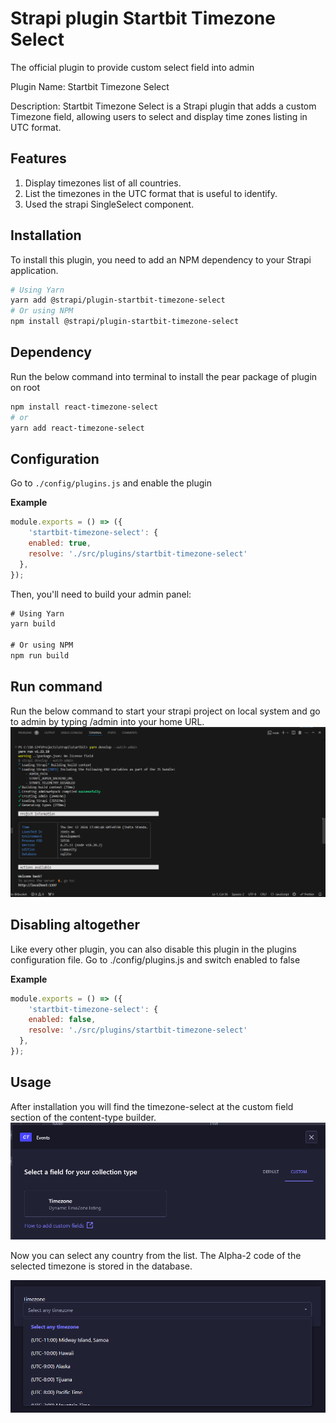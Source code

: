 # Strapi plugin Startbit Timezone Select

The official plugin to provide custom select field into admin

Plugin Name: Startbit Timezone Select

Description: Startbit Timezone Select is a Strapi plugin that adds a custom Timezone field, allowing users to select and display time zones listing in UTC format.

## Features
1. Display timezones list of all countries.
2. List the timezones in the UTC format that is useful to identify.
3. Used the strapi SingleSelect component.

## Installation
To install this plugin, you need to add an NPM dependency to your Strapi application.

```sh
# Using Yarn
yarn add @strapi/plugin-startbit-timezone-select
# Or using NPM
npm install @strapi/plugin-startbit-timezone-select
```

## Dependency
Run the below command into terminal to install the pear package of plugin on root

```sh
npm install react-timezone-select
# or
yarn add react-timezone-select
```

## Configuration
Go to `./config/plugins.js` and enable the plugin

**Example**

```js
module.exports = () => ({
    'startbit-timezone-select': {
    enabled: true,
    resolve: './src/plugins/startbit-timezone-select'
  },
});
```

Then, you'll need to build your admin panel:

```js
# Using Yarn
yarn build

# Or using NPM
npm run build
```

## Run command
Run the below command to start your strapi project on local system and go to admin by typing /admin into your home URL.
![timezone select screenshot](./start-admin.png)


## Disabling altogether
Like every other plugin, you can also disable this plugin in the plugins configuration file.
Go to ./config/plugins.js and switch enabled to false

**Example**

```js
module.exports = () => ({
    'startbit-timezone-select': {
    enabled: false,
    resolve: './src/plugins/startbit-timezone-select'
  },
});
```

## Usage

After installation you will find the timezone-select at the custom field section of the content-type builder.
![timezone select screenshot](./timezone-custom-select-field.png)

Now you can select any country from the list. The Alpha-2 code of the selected timezone is stored in the database.

![timezone select screenshot](./timezone-select.png)

